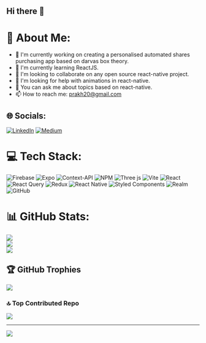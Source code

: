 ## Hi there 👋

<!--
**batcodegen/batcodegen** is a ✨ _special_ ✨ repository because its `README.md` (this file) appears on your GitHub profile.

-->

# 💫 About Me:
- 🔭 I'm currently working on creating a personalised automated shares purchasing app based on darvas box theory.
- 🌱 I'm currently learning ReactJS.
- 👯 I'm looking to collaborate on any open source react-native project.
- 🤔 I'm looking for help with animations in react-native.
- 💬 You can ask me about topics based on react-native.
- 📫 How to reach me: prakh20@gmail.com


## 🌐 Socials:
[![LinkedIn](https://img.shields.io/badge/LinkedIn-%230077B5.svg?logo=linkedin&logoColor=white)](https://linkedin.com/in/https://www.linkedin.com/in/prakhar-bangar-289198a2/) [![Medium](https://img.shields.io/badge/Medium-12100E?logo=medium&logoColor=white)](https://medium.com/@prakh20) 

# 💻 Tech Stack:
![Firebase](https://img.shields.io/badge/firebase-%23039BE5.svg?style=for-the-badge&logo=firebase) ![Expo](https://img.shields.io/badge/expo-1C1E24?style=for-the-badge&logo=expo&logoColor=#D04A37) ![Context-API](https://img.shields.io/badge/Context--Api-000000?style=for-the-badge&logo=react) ![NPM](https://img.shields.io/badge/NPM-%23CB3837.svg?style=for-the-badge&logo=npm&logoColor=white) ![Three js](https://img.shields.io/badge/threejs-black?style=for-the-badge&logo=three.js&logoColor=white) ![Vite](https://img.shields.io/badge/vite-%23646CFF.svg?style=for-the-badge&logo=vite&logoColor=white) ![React](https://img.shields.io/badge/react-%2320232a.svg?style=for-the-badge&logo=react&logoColor=%2361DAFB) ![React Query](https://img.shields.io/badge/-React%20Query-FF4154?style=for-the-badge&logo=react%20query&logoColor=white) ![Redux](https://img.shields.io/badge/redux-%23593d88.svg?style=for-the-badge&logo=redux&logoColor=white) ![React Native](https://img.shields.io/badge/react_native-%2320232a.svg?style=for-the-badge&logo=react&logoColor=%2361DAFB) ![Styled Components](https://img.shields.io/badge/styled--components-DB7093?style=for-the-badge&logo=styled-components&logoColor=white) ![Realm](https://img.shields.io/badge/Realm-39477F?style=for-the-badge&logo=realm&logoColor=white) ![GitHub](https://img.shields.io/badge/github-%23121011.svg?style=for-the-badge&logo=github&logoColor=white)
# 📊 GitHub Stats:
![](https://github-readme-stats.vercel.app/api?username=batcodegen&theme=default&hide_border=false&include_all_commits=false&count_private=false)<br/>
![](https://github-readme-streak-stats.herokuapp.com/?user=batcodegen&theme=default&hide_border=false)<br/>
![](https://github-readme-stats.vercel.app/api/top-langs/?username=batcodegen&theme=default&hide_border=false&include_all_commits=false&count_private=false&layout=compact)

## 🏆 GitHub Trophies
![](https://github-profile-trophy.vercel.app/?username=batcodegen&theme=radical&no-frame=false&no-bg=true&margin-w=4)


### 🔝 Top Contributed Repo
![](https://github-contributor-stats.vercel.app/api?username=batcodegen&limit=5&theme=dark&combine_all_yearly_contributions=true)

---
[![](https://visitcount.itsvg.in/api?id=batcodegen&icon=0&color=0)](https://visitcount.itsvg.in)

<!-- Proudly created with GPRM ( https://gprm.itsvg.in ) -->
